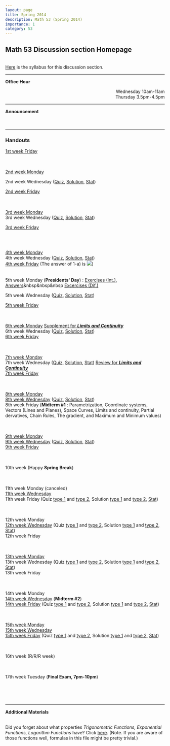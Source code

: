 ```yaml
---
layout: page
title: Spring 2014
description: Math 53 (Spring 2014)
importance: 1
category: 53
---
```

<html>

<head><title>Hello students</title>

</head>

<body>

<h2>Math 53 Discussion section Homepage</h2>
<br><a href="./Syllabus.pdf">Here</a> is the syllabus for this discussion section.<br>
<hr>
<b>Office Hour</b><br>
<p align="right">Wednesday 10am-11am<br>
Thursday 3.5pm-4.5pm<br>
</p>
<hr>
<b>Announcement</b><br>
<br>
<br>
<hr>
<h3>Handouts</h3>


<A href="./Jan24.pdf">1st week Friday</A><br><br><br>

<A href="./Jan27.pdf">2nd week Monday</A><br>


2nd week Wednesday (<A href="./Jan29(Quiz).pdf">Quiz</A>, <A href="./Jan31(Solution).pdf">Solution</A>, <A href="./Quiz 1.jpg">Stat</A>)<br>

<A href="./Jan31.pdf">2nd week Friday</A><br><br><br>

<A href="./Feb3.pdf">3rd week Monday</A><br>
3rd week Wednesday (<A href="./Feb5(Quiz).pdf">Quiz</A>, <A href="./Feb7(Solution).pdf">Solution</A>, <A href="./Quiz 2.jpg">Stat</A>)<br>

<A href="./Feb7.pdf">3rd week Friday</A><br><br>

<br>

<A href="./Feb10.pdf">4th week Monday</A><br>
4th week Wednesday (<A href="./Feb12(Quiz).pdf">Quiz</A>, <A href="./Feb14(Solution).pdf">Solution</A>, <A href="./Quiz 3.jpg">Stat</A>)<br>
<A href="./Feb14.pdf">4th week Friday</A> (The answer of 1-a) is <IMG src="http://latex.codecogs.com/png.latex?{\frac{\sqrt{37}}{2}+\frac{\ln(6+\sqrt{37})}{12}}">)
<br><br><br>
5th week Monday (<b>Presidents' Day</b>) : <A href="./Feb17.pdf">Exercises (Int.)</A>, <A href="./Feb17(Answer).pdf">Answers</A>&nbsp&nbsp&nbsp <A href="./Differentiation Worksheet.pdf">Excercises (Dif.)</A><br>

5th week Wednesday (<A href="./Feb19(Quiz).pdf">Quiz</A>, <A href="./Feb21(Solution).pdf">Solution</A>, <A href="./Quiz 4.jpg">Stat</A>)<br>

<A href="./Feb21.pdf">5th week Friday</A><br><br><br>

<A href="./Feb24.pdf">6th week Monday</A> <A href="./Feb24(Supplement).pdf">Supplement for <b><i>Limits and Continuity</i></b></A><br>
6th week Wednesday (<A href="./Feb26(Quiz).pdf">Quiz</A>, <A href="./Feb28(Solution).pdf">Solution</A>, <A href="./Quiz 5.jpg">Stat</A>)<br>
<A href="./Feb28.pdf">6th week Friday</A><br><br><br>

<A href="./Mar3.pdf">7th week Monday</A><br>
7th week Wednesday (<A href="./Mar5(Quiz).pdf">Quiz</A>, <A href="./Mar7(Solution).pdf">Solution</A>, <A href="./Quiz 6.jpg">Stat</A>) <A href="./Mar5(Review).pdf">Review for <b><i>Limits and Continuity</i></b></A><br>
<A href="./Mar7.pdf">7th week Friday</A><br><br><br>

<A href="./Mar10.pdf">8th week Monday</A><br>
<A href="./Mar12.pdf">8th week Wednesday</A> (<A href="./Mar12(Quiz).pdf">Quiz</A>, <A href="./Mar14(Solution).pdf">Solution</A>, <A href="./Quiz 7.jpg">Stat</A>)<br>
8th week Friday (<b>Midterm #1</b> : Parametrization, Coordinate systems, Vectors (Lines and Planes), Space Curves, Limits and continuity, Partial dervatives, Chain Rules, The gradient, and Maximum and Minimum values)<br><br><br>

<A href="./Mar17.pdf">9th week Monday</A><br>
<A href="./Mar19.pdf">9th week Wednesday</A> (<A href="./Mar19(Quiz).pdf">Quiz</A>, <A href="./Mar21(Solution).pdf">Solution</A>, <A href="./Quiz 8.jpg">Stat</A>)<br>
<A href="./Mar21.pdf">9th week Friday</A><br><br><br>

10th week (Happy <b>Spring Break</b>)<br><br><br>


11th week Monday (canceled)<br>
<A href="./Apr2.pdf">11th week Wednesday</A><br>
11th week Friday (Quiz <a href="./Apr4(Quiz1).pdf">type 1</a> and <a href="./Apr4(Quiz2).pdf">type 2</a>, Solution <a href="./Apr4(Solution1).pdf">type 1</a> and <a href="./Apr4(Solution2).pdf">type 2</a>, <a href="./Quiz 9.jpg">Stat</a>)<br><br><br>

12th week Monday<br>
<A href="./Apr9.pdf">12th week Wednesday</A> (Quiz <a href="./Apr9(Quiz1).pdf">type 1</a> and <a href="./Apr9(Quiz2).pdf">type 2</a>, Solution <a href="./Apr9(Solution1).pdf">type 1</a> and <a href="./Apr9(Solution2).pdf">type 2</a>, <a href="./Quiz 10.jpg">Stat</a>)<br>
12th week Friday<br><br><br>

<A href="./Apr14.pdf">13th week Monday</A><br>
13th week Wednesday (Quiz <a href="./Apr16(Quiz1).pdf">type 1</a> and <a href="./Apr16(Quiz2).pdf">type 2</a>, Solution <a href="./Apr16(Solution1).pdf">type 1</a> and <a href="./Apr16(Solution2).pdf">type 2</a>, <a href="./Quiz 11.jpg">Stat</a>)<br>
13th week Friday<br><br><br>

14th week Monday<br>
<A href="./Apr23.pdf">14th week Wednesday</A> (<b>Midterm #2</b>)<br>
<A href="./Apr25.pdf">14th week Friday</A> (Quiz <a href="./Apr25(Quiz1).pdf">type 1</a> and <a href="./Apr25(Quiz2).pdf">type 2</a>, Solution <a href="./Apr25(Solution1).pdf">type 1</a> and <a href="./Apr25(Solution2).pdf">type 2</a>, <a href="./Quiz 12.jpg">Stat</a>)<br><br><br>

<A href="./Apr28.pdf">15th week Monday</A><br>
<A href="./Apr30.pdf">15th week Wednesday</A><br>
<A href="./May2.pdf">15th week Friday<A/> (Quiz <a href="./May2(Quiz1).pdf">type 1</a> and <a href="./May2(Quiz2).pdf">type 2</a>, Solution <a href="./May2(Solution1).pdf">type 1</a> and <a href="./May2(Solution2).pdf">type 2</a>, <a href="./Quiz 13.jpg">Stat</a>)<br><br><br>

16th week (R/R/R week)<br><br><br>

17th week Tuesday (<b>Final Exam, 7pm-10pm</b>)

<br><br><br>
<hr><b>Additional Materials</b><br><br>

Did you forget about what properties <i>Trigonometric Functions, Exponential Functions, Logarithm Functions</i> have? Click <a href="./Formulas (Trigonometric, Exponential, Logarithm).pdf">here</a>. (Note. If you are aware of those functions well, formulas in this file might be pretty trivial.)


</body>

</html>
